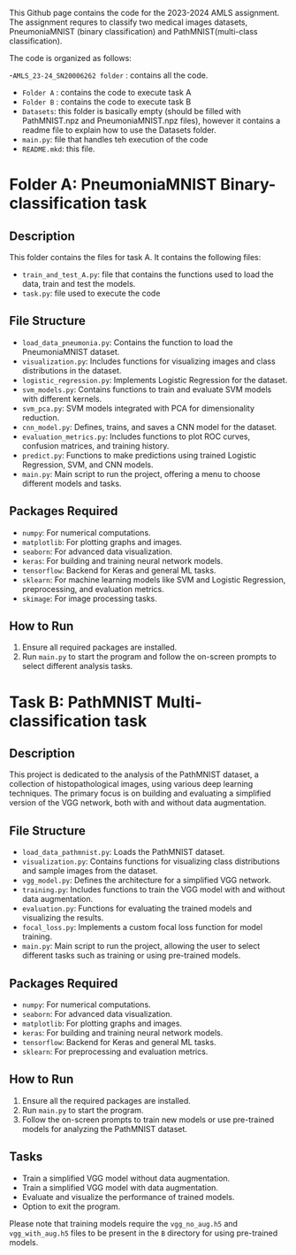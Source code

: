This Github page contains the code for the 2023-2024 AMLS assignment. The assignment requres to classify two medical images datasets, PneumoniaMNIST (binary classification) and PathMNIST(multi-class classification).

The code is organized as follows:

-`AMLS_23-24_SN20006262 folder` : contains all the code.
  - `Folder A` : contains the code to execute task A
  - `Folder B` : contains the code to execute task B
  - `Datasets`: this folder is basically empty (should be filled with PathMNIST.npz and PneumoniaMNIST.npz files), however it contains a readme file to explain how to use the Datasets folder. 
  - `main.py`: file that handles teh execution of the code
  - `README.mkd`: this file.
   

# Folder A: PneumoniaMNIST Binary-classification task
## Description
This folder contains the files for task A. It contains the following files:
- `train_and_test_A.py`: file that contains the functions used to load the data, train and test the models.
- `task.py`: file used to execute the code

## File Structure
- `load_data_pneumonia.py`: Contains the function to load the PneumoniaMNIST dataset.
- `visualization.py`: Includes functions for visualizing images and class distributions in the dataset.
- `logistic_regression.py`: Implements Logistic Regression for the dataset.
- `svm_models.py`: Contains functions to train and evaluate SVM models with different kernels.
- `svm_pca.py`: SVM models integrated with PCA for dimensionality reduction.
- `cnn_model.py`: Defines, trains, and saves a CNN model for the dataset.
- `evaluation_metrics.py`: Includes functions to plot ROC curves, confusion matrices, and training history.
- `predict.py`: Functions to make predictions using trained Logistic Regression, SVM, and CNN models.
- `main.py`: Main script to run the project, offering a menu to choose different models and tasks.

## Packages Required
- `numpy`: For numerical computations.
- `matplotlib`: For plotting graphs and images.
- `seaborn`: For advanced data visualization.
- `keras`: For building and training neural network models.
- `tensorflow`: Backend for Keras and general ML tasks.
- `sklearn`: For machine learning models like SVM and Logistic Regression, preprocessing, and evaluation metrics.
- `skimage`: For image processing tasks.

## How to Run
1. Ensure all required packages are installed.
2. Run `main.py` to start the program and follow the on-screen prompts to select different analysis tasks.

# Task B: PathMNIST Multi-classification task

## Description
This project is dedicated to the analysis of the PathMNIST dataset, a collection of histopathological images, using various deep learning techniques. The primary focus is on building and evaluating a simplified version of the VGG network, both with and without data augmentation.

## File Structure
- `load_data_pathmnist.py`: Loads the PathMNIST dataset.
- `visualization.py`: Contains functions for visualizing class distributions and sample images from the dataset.
- `vgg_model.py`: Defines the architecture for a simplified VGG network.
- `training.py`: Includes functions to train the VGG model with and without data augmentation.
- `evaluation.py`: Functions for evaluating the trained models and visualizing the results.
- `focal_loss.py`: Implements a custom focal loss function for model training.
- `main.py`: Main script to run the project, allowing the user to select different tasks such as training or using pre-trained models.

## Packages Required
- `numpy`: For numerical computations.
- `seaborn`: For advanced data visualization.
- `matplotlib`: For plotting graphs and images.
- `keras`: For building and training neural network models.
- `tensorflow`: Backend for Keras and general ML tasks.
- `sklearn`: For preprocessing and evaluation metrics.

## How to Run
1. Ensure all the required packages are installed.
2. Run `main.py` to start the program.
3. Follow the on-screen prompts to train new models or use pre-trained models for analyzing the PathMNIST dataset.

## Tasks
- Train a simplified VGG model without data augmentation.
- Train a simplified VGG model with data augmentation.
- Evaluate and visualize the performance of trained models.
- Option to exit the program.

Please note that training models require the `vgg_no_aug.h5` and `vgg_with_aug.h5` files to be present in the `B` directory for using pre-trained models.

